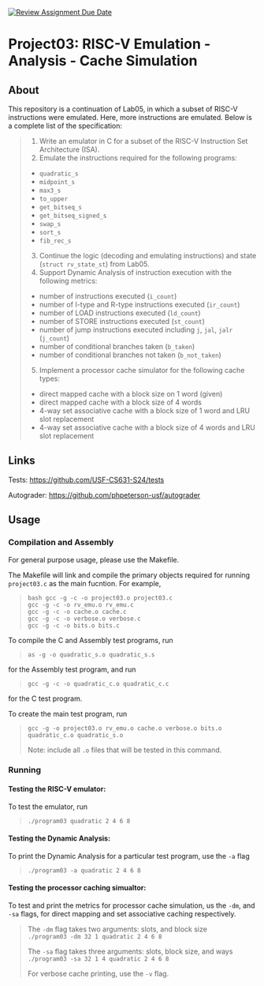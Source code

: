 [![Review Assignment Due Date](https://classroom.github.com/assets/deadline-readme-button-24ddc0f5d75046c5622901739e7c5dd533143b0c8e959d652212380cedb1ea36.svg)](https://classroom.github.com/a/xqpHNoA2)
# Project03: RISC-V Emulation - Analysis - Cache Simulation

## About

This repository is a continuation of Lab05, in which a subset of RISC-V instructions were emulated. Here, more instructions are emulated. Below is a complete list of the specification:

> 1. Write an emulator in C for a subset of the RISC-V Instruction Set Architecture (ISA).
> 2. Emulate the instructions required for the following programs:
> 	- `quadratic_s`
>	- `midpoint_s`
>	- `max3_s`
> 	- `to_upper`
> 	- `get_bitseq_s`
> 	- `get_bitseq_signed_s`
> 	- `swap_s`
> 	- `sort_s`
> 	- `fib_rec_s`  
> 3. Continue the logic (decoding and emulating instructions) and state (`struct rv_state_st`) from Lab05.
> 4. Support Dynamic Analysis of instruction execution with the following metrics:
> 	- number of instructions executed (`i_count`)
> 	- number of I-type and R-type instructions executed (`ir_count`)
> 	- number of LOAD instructions executed (`ld_count`)
> 	- number of STORE instructions executed (`st_count`)
> 	- number of jump instructions executed including `j`, `jal`, `jalr` (`j_count`)
> 	- number of conditional branches taken (`b_taken`)
> 	- number of conditional branches not taken (`b_not_taken`)
> 5. Implement a processor cache simulator for the following cache types:
> 	- direct mapped cache with a block size on 1 word (given)
> 	- direct mapped cache with a block size of 4 words
> 	- 4-way set associative cache with a block size of 1 word and LRU slot replacement
> 	- 4-way set associative cache with a block size of 4 words and LRU slot replacement

## Links

Tests: https://github.com/USF-CS631-S24/tests

Autograder: https://github.com/phpeterson-usf/autograder

## Usage

### Compilation and Assembly

For general purpose usage, please use the Makefile.

The Makefile will link and compile the primary objects required for running `project03.c` as the main fucntion. For example,

> ```bash gcc -g -c -o project03.o project03.c```  
> `gcc -g -c -o rv_emu.o rv_emu.c`  
> `gcc -g -c -o cache.o cache.c`  
> `gcc -g -c -o verbose.o verbose.c`  
> `gcc -g -c -o bits.o bits.c`  

To compile the C and Assembly test programs, run

> `as -g -o quadratic_s.o quadratic_s.s`

for the Assembly test program, and run

> `gcc -g -c -o quadratic_c.o quadratic_c.c`

for the C test program.

To create the main test program, run

> `gcc -g -o project03.o rv_emu.o cache.o verbose.o bits.o quadratic_c.o quadratic_s.o`
>  
>  Note: include all `.o` files that will be tested in this command.

### Running

#### Testing the RISC-V emulator:

To test the emulator, run 

> `./program03 quadratic 2 4 6 8`

#### Testing the Dynamic Analysis:

To print the Dynamic Analysis for a particular test program, use the `-a` flag

> `./program03 -a quadratic 2 4 6 8` 

#### Testing the processor caching simualtor:

To test and print the metrics for processor cache simulation, us the `-dm`, and `-sa` flags, for direct mapping and set associative caching respectively.

> The `-dm` flag takes two arguments: slots, and block size  
> `./program03 -dm 32 1 quadratic 2 4 6 8`
>
> The `-sa` flag takes three arguments: slots, block size, and ways  
> `./program03 -sa 32 1 4 quadratic 2 4 6 8`
>  
> For verbose cache printing, use the `-v` flag.

